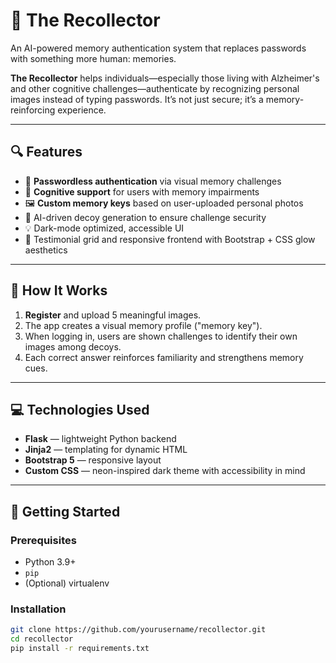 # 🧠 The Recollector

An AI-powered memory authentication system that replaces passwords with something more human: memories.

**The Recollector** helps individuals—especially those living with Alzheimer's and other cognitive challenges—authenticate by recognizing personal images instead of typing passwords. It’s not just secure; it’s a memory-reinforcing experience.

---

## 🔍 Features

- 🔐 **Passwordless authentication** via visual memory challenges  
- 🧠 **Cognitive support** for users with memory impairments  
- 🖼️ **Custom memory keys** based on user-uploaded personal photos  
- 🧪 AI-driven decoy generation to ensure challenge security  
- 💡 Dark-mode optimized, accessible UI  
- 🧾 Testimonial grid and responsive frontend with Bootstrap + CSS glow aesthetics

---

## 📸 How It Works

1. **Register** and upload 5 meaningful images.
2. The app creates a visual memory profile ("memory key").
3. When logging in, users are shown challenges to identify their own images among decoys.
4. Each correct answer reinforces familiarity and strengthens memory cues.

---

## 💻 Technologies Used

- **Flask** — lightweight Python backend
- **Jinja2** — templating for dynamic HTML
- **Bootstrap 5** — responsive layout
- **Custom CSS** — neon-inspired dark theme with accessibility in mind
---

## 🚀 Getting Started

### Prerequisites

- Python 3.9+
- `pip`
- (Optional) virtualenv

### Installation

```bash
git clone https://github.com/yourusername/recollector.git
cd recollector
pip install -r requirements.txt
